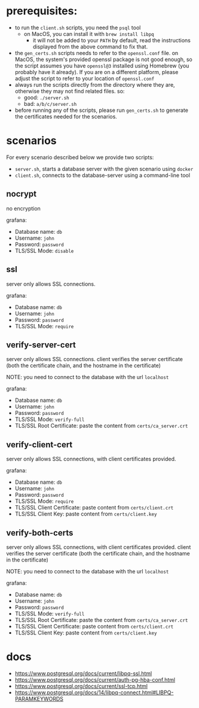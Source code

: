 # prerequisites:

- to run the `client.sh` scripts, you need the `psql` tool
  - on MacOS, you can install it with `brew install libpq`
    - it will not be added to your `PATH` by default, read the instructions displayed from the above command to fix that.
- the `gen_certs.sh` scripts needs to refer to the `openssl.conf` file. on MacOS, the system's provided openssl package is not good enough, so the script assumes you have `openssl@3` installed using Homebrew (you probably have it already). If you are on a different platform, please adjust the script to refer to your location of `openssl.conf`
- always run the scripts directly from the directory where they are, otherwise they may not find related files. so:
  - good: `./server.sh`
  - bad: `a/b/c/server.sh`
- before running any of the scripts, please run `gen_certs.sh` to generate the certificates needed for the scenarios.

# scenarios

For every scenario described below we provide two scripts:

- `server.sh`, starts a database server with the given scenario using `docker`
- `client.sh`, connects to the database-server using a command-line tool

## nocrypt

no encryption

grafana:

- Database name: `db`
- Username: `john`
- Password: `password`
- TLS/SSL Mode: `disable`

## ssl

server only allows SSL connections.

grafana:

- Database name: `db`
- Username: `john`
- Password: `password`
- TLS/SSL Mode: `require`

## verify-server-cert

server only allows SSL connections. client verifies the server certificate (both the certificate chain, and the hostname in the certificate)

NOTE: you need to connect to the database with the url `localhost`

grafana:

- Database name: `db`
- Username: `john`
- Password: `password`
- TLS/SSL Mode: `verify-full`
- TLS/SSL Root Certificate: paste the content from `certs/ca_server.crt`

## verify-client-cert

server only allows SSL connections, with client certificates provided.

grafana:

- Database name: `db`
- Username: `john`
- Password: `password`
- TLS/SSL Mode: `require`
- TLS/SSL Client Certificate: paste content from `certs/client.crt`
- TLS/SSL Client Key: paste content from `certs/client.key`

## verify-both-certs

server only allows SSL connections, with client certificates provided. client verifies the server certificate (both the certificate chain, and the hostname in the certificate)

NOTE: you need to connect to the database with the url `localhost`

grafana:

- Database name: `db`
- Username: `john`
- Password: `password`
- TLS/SSL Mode: `verify-full`
- TLS/SSL Root Certificate: paste the content from `certs/ca_server.crt`
- TLS/SSL Client Certificate: paste content from `certs/client.crt`
- TLS/SSL Client Key: paste content from `certs/client.key`

# docs

- https://www.postgresql.org/docs/current/libpq-ssl.html
- https://www.postgresql.org/docs/current/auth-pg-hba-conf.html
- https://www.postgresql.org/docs/current/ssl-tcp.html
- https://www.postgresql.org/docs/14/libpq-connect.html#LIBPQ-PARAMKEYWORDS
